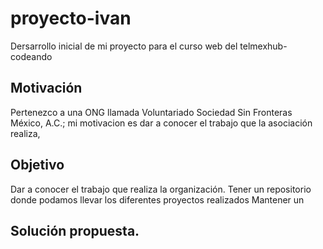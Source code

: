 # proyecto-ivan
Dersarrollo inicial de mi proyecto para el curso web del telmexhub-codeando

## Motivación
Pertenezco a una ONG llamada Voluntariado Sociedad Sin Fronteras México, A.C.; mi motivacion es dar a conocer el trabajo que la asociación realiza,  


## Objetivo
Dar a conocer el trabajo que realiza la organización.
Tener un repositorio donde podamos llevar los diferentes proyectos realizados
Mantener un 


## Solución propuesta.
